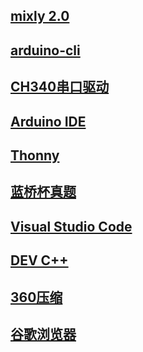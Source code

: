 ## [mixly 2.0](http://www.cele-tech.com:5000/sharing/m949pbl1c)

## [arduino-cli](https://downloads.arduino.cc/arduino-cli/arduino-cli_latest_Windows_64bit.zip)

## [CH340串口驱动](https://www.wch.cn/downloads/file/65.html)

## [Arduino IDE](https://downloads.arduino.cc/arduino-ide/arduino-ide_2.3.2_Windows_64bit.exe)

## [Thonny](http://tslb.i234.me:5000/sharing/W4OpWsUwk)

## [蓝桥杯真题](http://www.cele-tech.com:5000/sharing/ZA05Nnp39)

## [Visual Studio Code](https://code.visualstudio.com/docs/?dv=win64user)

## [DEV C++](https://sw.pcmgr.qq.com/e87d75a7bb75e53082608ef40941973c/66b81f5d/spcmgr/download/Dev-Cpp_5.11_TDM-GCC_4.9.2_Setup.exe)

## [360压缩](https://www.360totalsecurity.com/zh-cn/download-free-360-zip/)

## [谷歌浏览器](https://dl.google.com/tag/s/appguid%3D%7B8A69D345-D564-463C-AFF1-A69D9E530F96%7D%26iid%3D%7B8DFA7F4B-A60F-278B-84C2-338237943B54%7D%26lang%3Dzh-CN%26browser%3D5%26usagestats%3D1%26appname%3DGoogle%2520Chrome%26needsadmin%3Dprefers%26ap%3Dx64-statsdef_1%26installdataindex%3Dempty/chrome/install/ChromeStandaloneSetup64.exe)

